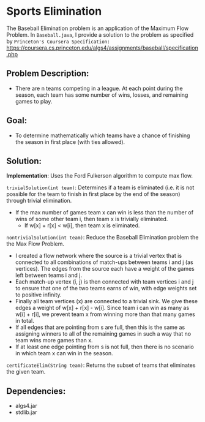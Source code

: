 # Sports Elimination

The Baseball Elimination problem is an application of the Maximum Flow Problem.
In `Baseball.java`, I provide a solution to the problem as specified by `Princeton's Coursera Specification:` https://coursera.cs.princeton.edu/algs4/assignments/baseball/specification.php

## Problem Description:
- There are n teams competing in a league. At each point during the season, each team has some number of wins, losses, and remaining games to play.

## Goal:
- To determine mathematically which teams have a chance of finishing the season in first place (with ties allowed).

## Solution:
**Implementation**: Uses the Ford Fulkerson algorithm to compute max flow.

`trivialSolution(int team)`: Determines if a team is eliminated (i.e. it is not possible for the team to finish in first place by the end of the season) through trivial elimination. 
- If the max number of games team x can win is less than the number of wins of some other team i, then team x is trivially eliminated.
  - If w[x] + r[x] < w[i], then team x is eliminated.

`nontrivialSolution(int team)`: Reduce the Baseball Elimination problem the the Max Flow Problem.
- I created a flow network where the source is a trivial vertex that is connected to all combinations of match-ups between teams i and j (as vertices). The edges from the source each have a weight of the games left between teams i and j. 
- Each match-up vertex (i, j) is then connected with team vertices i and j to ensure that one of the two teams earns of win, with edge weights set to positive infinity. 
- Finally all team vertices (x) are connected to a trivial sink. We give these edges a weight of w[x] + r[x] - w[i]. Since team i can win as many as w[i] + r[i], we prevent team x from winning more than that many games in total.
- If all edges that are pointing from s are full, then this is the same as assigning winners to all of the remaining games in such a way that no team wins more games than x. 
- If at least one edge pointing from s is not full, then there is no scenario in which team x can win in the season.

`certificateElim(String team)`: Returns the subset of teams that eliminates the given team.

## Dependencies:
- algs4.jar
- stdlib.jar

